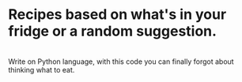 # Recipes based on what's in your fridge or a random suggestion.
 <br>
 Write on Python language, with this code you can finally forgot about thinking what to eat.
 
